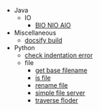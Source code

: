   - Java
    - IO
      - [BIO NIO AIO](/Java/IO/BIO-NIO-AIO.md)
  - Miscellaneous
    - [docsify build](/Miscellaneous/docsify-build.md)
  - Python
    - [check indentation error](/Python/check-indentation-error.md)
    - file
      - [get base filename](/Python/file/get-base-filename.md)
      - [is file](/Python/file/is-file.md)
      - [rename file](/Python/file/rename-file.md)
      - [simple file server](/Python/file/simple-file-server.md)
      - [traverse floder](/Python/file/traverse-floder.md)
